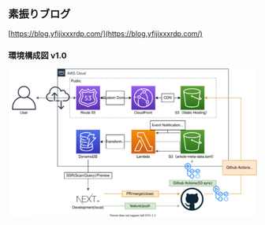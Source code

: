 ## 素振りブログ

[https://blog.yfijixxxrdp.com/](https://blog.yfijixxxrdp.com/)

### 環境構成図 v1.0

![](https://raw.githubusercontent.com/fijixxx/sublog-architecture/main/sublog-architecture-v1.0.svg)
